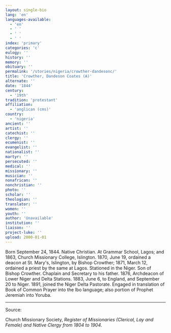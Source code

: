 ```yaml
---
layout: single-bio
lang: 'en'
languages-available:
  - 'en'
  - ' '
  - ' '
  - ' '
index: 'primary'
categories: 'c'
eulogy: ''
history: ''
memory: ''
obituary: ''
permalink: '/stories/nigeria/crowther-dandesonc/'
title: 'Crowther, Dandeson Coates (A)'
alternate: ''
date: '1844'
century:
  - '19th'
tradition: 'protestant'
affiliation:
  - 'anglican (cms)'
country:
  - 'nigeria'
ancient: ''
artist: ''
catechist: ''
clergy: ''
ecumenist: ''
evangelist: ''
nationalist: ''
martyr: ''
persecuted: ''
medical: ''
missionary: ''
musician: ''
nonafrican: ''
nonchristian: ''
photo: ''
scholar: ''
theologian: ''
translator: ''
women: ''
youth: ''
author: 'Unavailable'
institution: ''
liaison: ''
project-luke: ''
upload: 2000-01-01
---
```



Born September 24, 1844.  Native Christian.  At Grammar School, Lagos; and 1863, Church Missionary College, Islington.  1870, June 19, ordained a deacon at St. Mary's, Islington, by Bishop Crowther; 1871, March 12, ordained a priest by the same at Lagos.  Stationed in the Niger.  Son of Bishop Crowther.  Chaplain and Secretary to his father.  1876, Archdeacon of Lower Niger and Delta Stations.  1883, June 6, to England, and September 20 to Niger.  1891, joined the Niger Delta Pastorate.  Engaged in translation of Book of Common Prayer into the Ibo language; also portion of Prophet Jeremiah into Yoruba.



---

Source:

Church Missionary Society, *Register of Missionaries (Clerical, Lay and Female) and Native Clergy from 1804 to 1904*.